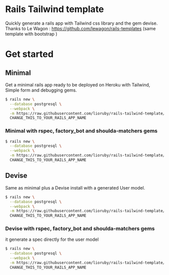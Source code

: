 # Rails Tailwind template

Quickly generate a rails app with Tailwind css library and the gem devise.
Thanks to Le Wagon : https://github.com/lewagon/rails-templates (same template with bootstrap )

# Get started

## Minimal
Get a minimal rails app ready to be deployed on Heroku with Tailwind, Simple form and debugging gems.

```sh
$ rails new \
  --database postgresql \
  --webpack \
  -m https://raw.githubusercontent.com/lioruby/rails-tailwind-template/master/minimal.rb \
  CHANGE_THIS_TO_YOUR_RAILS_APP_NAME
```

### Minimal with rspec, factory_bot and shoulda-matchers gems
```sh
$ rails new \
  --database postgresql \
  --webpack \
  -m https://raw.githubusercontent.com/lioruby/rails-tailwind-template/master/minimal_rspec_factory_bot.rb \
  CHANGE_THIS_TO_YOUR_RAILS_APP_NAME
```

## Devise
Same as minimal plus a Devise install with a generated User model.

```sh
$ rails new \
  --database postgresql \
  --webpack \
  -m https://raw.githubusercontent.com/lioruby/rails-tailwind-template/master/devise.rb \
  CHANGE_THIS_TO_YOUR_RAILS_APP_NAME
```

### Devise with rspec, factory_bot and shoulda-matchers gems
it generate a spec directly for the user model

```sh
$ rails new \
  --database postgresql \
  --webpack \
  -m https://raw.githubusercontent.com/lioruby/rails-tailwind-template/master/devise_rspec_factory_bot.rb \
  CHANGE_THIS_TO_YOUR_RAILS_APP_NAME
```
